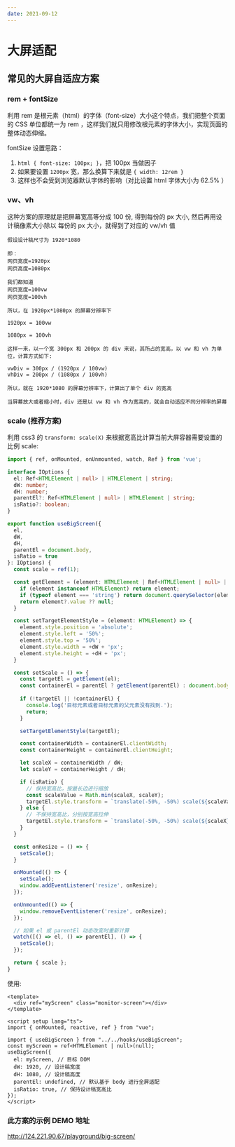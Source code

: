 ```yaml
---
date: 2021-09-12
---
```


# 大屏适配

## 常见的大屏自适应方案

### rem + fontSize

利用 rem 是根元素（html）的字体（font-size）大小这个特点，我们把整个页面的 CSS 单位都统一为 rem ，这样我们就只用修改根元素的字体大小，实现页面的整体动态伸缩。

fontSize 设置思路：

1. `html { font-size: 100px; }`，把 100px 当做因子
2. 如果要设置 `1200px` 宽，那么换算下来就是 `{ width: 12rem }`
3. 这样也不会受到浏览器默认字体的影响（对比设置 html 字体大小为 62.5% ）

### vw、vh

这种方案的原理就是把屏幕宽高等分成 100 份, 得到每份的 px 大小, 然后再用设计稿像素大小除以 每份的 px 大小，就得到了对应的 vw/vh 值

```shell
假设设计稿尺寸为 1920*1080

即：
网页宽度=1920px
网页高度=1080px

我们都知道
网页宽度=100vw
网页宽度=100vh

所以，在 1920px*1080px 的屏幕分辨率下

1920px = 100vw

1080px = 100vh

这样一来，以一个宽 300px 和 200px 的 div 来说，其所占的宽高，以 vw 和 vh 为单位，计算方式如下:

vwDiv = 300px / (1920px / 100vw)
vhDiv = 200px / (1080px / 100vh)

所以，就在 1920*1080 的屏幕分辨率下，计算出了单个 div 的宽高

当屏幕放大或者缩小时，div 还是以 vw 和 vh 作为宽高的，就会自动适应不同分辨率的屏幕
```

### scale (推荐方案)

利用 css3 的 `transform: scale(X)` 来根据宽高比计算当前大屏容器需要设置的比例 scale:

```ts
import { ref, onMounted, onUnmounted, watch, Ref } from 'vue';

interface IOptions {
  el: Ref<HTMLElement | null> | HTMLElement | string;
  dW: number;
  dH: number;
  parentEl?: Ref<HTMLElement | null> | HTMLElement | string;
  isRatio?: boolean;
}

export function useBigScreen({
  el,
  dW,
  dH,
  parentEl = document.body,
  isRatio = true
}: IOptions) {
  const scale = ref(1);

  const getElement = (element: HTMLElement | Ref<HTMLElement | null> | string | null): HTMLElement | null => {
    if (element instanceof HTMLElement) return element;
    if (typeof element === 'string') return document.querySelector(element);
    return element?.value ?? null;
  }

  const setTargetElementStyle = (element: HTMLElement) => {
    element.style.position = 'absolute';
    element.style.left = '50%';
    element.style.top = '50%';
    element.style.width = +dW + 'px';
    element.style.height = +dH + 'px';
  }

  const setScale = () => {
    const targetEl = getElement(el);
    const containerEl = parentEl ? getElement(parentEl) : document.body;
    
    if (!targetEl || !containerEl) {
      console.log('目标元素或者目标元素的父元素没有找到.');
      return;
    }

    setTargetElementStyle(targetEl);

    const containerWidth = containerEl.clientWidth;
    const containerHeight = containerEl.clientHeight;

    let scaleX = containerWidth / dW;
    let scaleY = containerHeight / dH;

    if (isRatio) {
      // 保持宽高比，按最长边进行缩放
      const scaleValue = Math.min(scaleX, scaleY);
      targetEl.style.transform = `translate(-50%, -50%) scale(${scaleValue})`;
    } else {
      // 不保持宽高比，分别按宽高拉伸
      targetEl.style.transform = `translate(-50%, -50%) scale(${scaleX}, ${scaleY})`;
    }
  }

  const onResize = () => {
    setScale();
  }

  onMounted(() => {
    setScale();
    window.addEventListener('resize', onResize);
  });

  onUnmounted(() => {
    window.removeEventListener('resize', onResize);
  });

  // 如果 el 或 parentEl 动态改变时重新计算
  watch([() => el, () => parentEl], () => {
    setScale();
  });

  return { scale };
}
```

使用:

```vue
<template>
  <div ref="myScreen" class="monitor-screen"></div>
</template>

<script setup lang="ts">
import { onMounted, reactive, ref } from "vue";

import { useBigScreen } from "../../hooks/useBigScreen";
const myScreen = ref<HTMLElement | null>(null);
useBigScreen({
  el: myScreen, // 目标 DOM
  dW: 1920, // 设计稿宽度
  dH: 1080, // 设计稿高度
  parentEl: undefined, // 默认基于 body 进行全屏适配
  isRatio: true, // 保持设计稿宽高比
});
</script>
```

### 此方案的示例 DEMO 地址

<http://124.221.90.67/playground/big-screen/>
